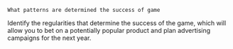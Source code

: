 	What patterns are determined the success of game
Identify the regularities that determine the success of the game, which will allow you to bet on a potentially popular product and plan advertising campaigns for the next year.